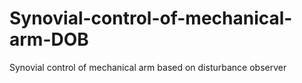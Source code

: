 # Synovial-control-of-mechanical-arm-DOB
Synovial control of mechanical arm based on disturbance observer
